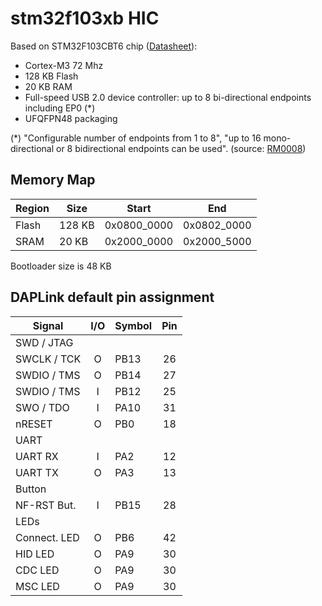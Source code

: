 # stm32f103xb HIC

Based on STM32F103CBT6 chip ([Datasheet](https://www.st.com/resource/en/datasheet/stm32f103cb.pdf)):
- Cortex-M3 72 Mhz
- 128 KB Flash
- 20 KB RAM
- Full-speed USB 2.0 device controller: up to 8 bi-directional endpoints including EP0 (*)
- UFQFPN48 packaging

(*) "Configurable number of endpoints from 1 to 8", "up to 16 mono-directional or 8 bidirectional endpoints can be used". (source: [RM0008](https://www.st.com/resource/en/reference_manual/rm0008-stm32f101xx-stm32f102xx-stm32f103xx-stm32f105xx-and-stm32f107xx-advanced-armbased-32bit-mcus-stmicroelectronics.pdf))

## Memory Map

| Region   |  Size  | Start       | End         |
|----------|--------|-------------|-------------|
| Flash    | 128 KB | 0x0800_0000 | 0x0802_0000 |
| SRAM     | 20 KB  | 0x2000_0000 | 0x2000_5000 |

Bootloader size is 48 KB

## DAPLink default pin assignment

| Signal      | I/O | Symbol  | Pin |
|-------------|:---:|---------|:---:|
| SWD / JTAG  |
| SWCLK / TCK |  O  | PB13    |  26 |
| SWDIO / TMS |  O  | PB14    |  27 |
| SWDIO / TMS |  I  | PB12    |  25 |
| SWO / TDO   |  I  | PA10    |  31 |
| nRESET      |  O  | PB0     |  18 |
| UART        |
| UART RX     |  I  | PA2     |  12 |
| UART TX     |  O  | PA3     |  13 |
| Button      |
| NF-RST But. |  I  | PB15    |  28 |
| LEDs        |
| Connect. LED|  O  | PB6     |  42 |
| HID LED     |  O  | PA9     |  30 |
| CDC LED     |  O  | PA9     |  30 |
| MSC LED     |  O  | PA9     |  30 |
